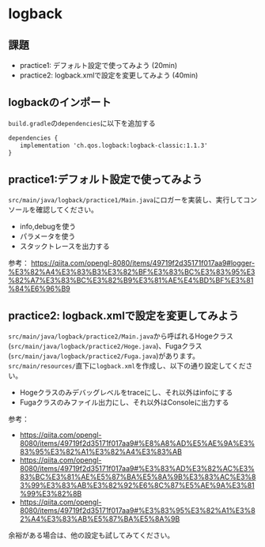 # logback

## 課題
- practice1: デフォルト設定で使ってみよう (20min)
- practice2: logback.xmlで設定を変更してみよう (40min)

## logbackのインポート
`build.gradle`の`dependencies`に以下を追加する
```xml
dependencies {
　　implementation 'ch.qos.logback:logback-classic:1.1.3'
}
```

## practice1:デフォルト設定で使ってみよう
`src/main/java/logback/practice1/Main.java`にロガーを実装し、実行してコンソールを確認してください。
- info,debugを使う
- パラメータを使う
- スタックトレースを出力する

参考：
https://qiita.com/opengl-8080/items/49719f2d35171f017aa9#logger-%E3%82%A4%E3%83%B3%E3%82%BF%E3%83%BC%E3%83%95%E3%82%A7%E3%83%BC%E3%82%B9%E3%81%AE%E4%BD%BF%E3%81%84%E6%96%B9

## practice2: logback.xmlで設定を変更してみよう
`src/main/java/logback/practice2/Main.java`から呼ばれるHogeクラス(`src/main/java/logback/practice2/Hoge.java`)、Fugaクラス(`src/main/java/logback/practice2/Fuga.java`)があります。
`src/main/resources/`直下に`logback.xml`を作成し、以下の通り設定してください。
- Hogeクラスのみデバッグレベルをtraceにし、それ以外はinfoにする
- Fugaクラスのみファイル出力にし、それ以外はConsoleに出力する

参考：
- https://qiita.com/opengl-8080/items/49719f2d35171f017aa9#%E8%A8%AD%E5%AE%9A%E3%83%95%E3%82%A1%E3%82%A4%E3%83%AB
- https://qiita.com/opengl-8080/items/49719f2d35171f017aa9#%E3%83%AD%E3%82%AC%E3%83%BC%E3%81%AE%E5%87%BA%E5%8A%9B%E3%83%AC%E3%83%99%E3%83%AB%E3%82%92%E6%8C%87%E5%AE%9A%E3%81%99%E3%82%8B
- https://qiita.com/opengl-8080/items/49719f2d35171f017aa9#%E3%83%95%E3%82%A1%E3%82%A4%E3%83%AB%E5%87%BA%E5%8A%9B

余裕がある場合は、他の設定も試してみてください。




